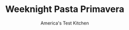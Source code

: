 ---
layout: ../../layouts/MarkdownPostLayout.astro
title: Weeknight Pasta Primavera
author: America's Test Kitchen
pubDate: 2023-03-15
description: "The average pasta primavera is a jumble of mushy, bland vegetables mired in a sticky cream sauce. We found a way to make the make the vegetables firm-textured and flavorful."
image_url: https://res.cloudinary.com/hksqkdlah/image/upload/ar_1:1,c_fill,dpr_2.0,f_auto,fl_lossy.progressive.strip_profile,g_faces:auto,q_auto:low,w_344/4927_sfs-am06-quickpastaprimavera-319444
tags: ["Main Courses","Italian","Pasta","Vegetables","Weeknight","Cook's Country TV"]
calories: 2981
protein: 26
carbohydrates: 85
fats: 
fiber: 10
ingredients: ["2 tablespoons, unsalted butter","1 , small onion, chopped fine","8 ounces, white mushrooms, quartered",", Salt and pepper","2 cloves, garlic, minced","1 (14.5-ounce) can, diced tomatoes, drained","1 cup, heavy cream","12 ounces, egg-enriched dried fettuccine (see note above)","1 pound, asparagus, tough ends discarded, spears cut diagonally into 1-inch pieces","1 , medium zucchini, cut into 1/2-inch dice","1 cup, frozen peas","1/2 cup, grated Parmesan cheese, plus extra for serving","1 1/2 tablespoons, lemon juice","1/4 cup, thinly sliced fresh basil"]
serves: 4
time: ""
instructions: ["Bring 4 quarts water to boil in large pot for cooking pasta. Meanwhile, melt butter in large skillet over medium heat until foaming. Add onion, mushrooms, 1/2 teaspoon salt, and 1/2 teaspoon pepper and cook until soft and browned, about 8 minutes. Add garlic and cook until fragrant, about 1 minute. Stir in tomatoes and cream, increase heat to high, bring to boil, and remove pan from heat.","As sauce cooks, add 2 tablespoons salt and pasta to boiling water and cook until just beginning to soften, about 6 minutes. Add asparagus to pot and cook for 1 minute. Add zucchini and cook for 2 minutes. Add peas and cook until pasta is al dente, about 1 minute.","Drain pasta and vegetables and return to pot. Toss in cream sauce, cheese, lemon juice, and basil and season with salt and pepper. Serve, passing extra cheese at table."]
nutrition: ["1101 mg Potassium","510 mg Phosphorus","374 mg Calcium","5 mg Iron","112 mg Magnesium","1287 mg Sodium","3 mg Zinc","34 g Fat","6 mg Niacin (B3)","9 g Monounsaturated","2 g Polyunsaturated","1 mg Thiamin (B1)","39 mg Vitamin C","109 mg Cholesterol","20 g Saturated","10 g Fiber","131 µg Folate (food)","13 g Sugars","73 µg Vitamin K","401 g Water","85 g Carbs","131 µg Folate equivalent (total)","26 g Protein","2 mg Vitamin E","441 µg Vitamin A","745 kcal Energy","2981 calories"]
notes: "The test kitchen prefers the hearty strands of egg-enriched fettuccine usually sold in 12-ounce boxes. We found that you need to salt the water used to cook the pasta and vegetables quite heavily to make sure they emerge nicely seasoned."
---